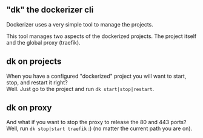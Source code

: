 ## "dk" the dockerizer cli
Dockerizer uses a very simple tool to manage the projects. 

This tool manages two aspects of the dockerized projects. The project itself and the global proxy (traefik).

## dk on projects
When you have a configured "dockerized" project you will want to start, stop, and restart it right?  
Well. Just go to the project and run `dk start|stop|restart`.
 
## dk on proxy
And what if you want to stop the proxy to release the 80 and 443 ports?  
Well, run `dk stop|start traefik` :) (no matter the current path you are on).

